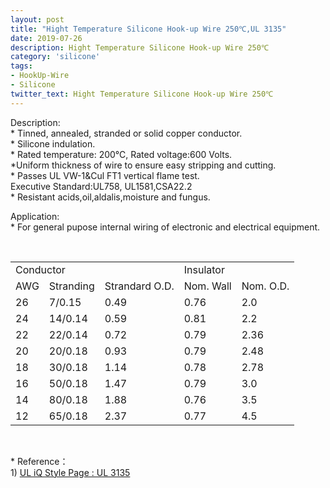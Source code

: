 ```yaml
---
layout: post
title: "Hight Temperature Silicone Hook-up Wire 250℃,UL 3135"
date: 2019-07-26
description: Hight Temperature Silicone Hook-up Wire 250℃
category: 'silicone'
tags:
- HookUp-Wire
- Silicone
twitter_text: Hight Temperature Silicone Hook-up Wire 250℃
---
```


<p>Description:<br />
  * Tinned, annealed, stranded or solid copper conductor.<br />
  * Silicone indulation.<br />
  * Rated temperature: 200℃, Rated voltage:600 Volts.<br />
  *Uniform thickness of wire to ensure easy stripping and cutting.<br />
  * Passes UL VW-1&amp;Cul FT1 vertical flame test.<br />
  Executive Standard:UL758, UL1581,CSA22.2 <br />
  * Resistant acids,oil,aldalis,moisture and fungus.</p>
<p>Application:<br />
* For general pupose internal wiring of electronic and electrical equipment. </p>
<p>&nbsp;</p>
<div class="table-responsive">
<table  class="table table-bordered table-hover table-condensed">
  <tr>
    <td colspan="3">Conductor</td>
    <td colspan="2">Insulator</td>
    </tr>
  <tr>
    <td> AWG</td>
    <td>Stranding</td>
    <td>Strandard O.D. </td>
    <td>Nom. Wall </td>
    <td>Nom. O.D. </td>
    </tr>
  <tr>
    <td>26</td>
    <td>7/0.15</td>
    <td>0.49</td>
    <td>0.76</td>
    <td>2.0</td>
    </tr>
  <tr>
    <td>24</td>
    <td>14/0.14</td>
    <td>0.59</td>
    <td>0.81</td>
    <td>2.2</td>
    </tr>
  <tr>
    <td>22</td>
    <td>22/0.14</td>
    <td>0.72</td>
    <td>0.79</td>
    <td>2.36</td>
    </tr>
  <tr>
    <td>20</td>
    <td>20/0.18</td>
    <td>0.93</td>
    <td>0.79</td>
    <td>2.48</td>
    </tr>
  <tr>
    <td>18</td>
    <td>30/0.18</td>
    <td>1.14</td>
    <td>0.78</td>
    <td>2.78</td>
    </tr>
  <tr>
    <td>16</td>
    <td>50/0.18</td>
    <td>1.47</td>
    <td>0.79</td>
    <td>3.0</td>
    </tr>
  <tr>
    <td>14</td>
    <td>80/0.18</td>
    <td>1.88</td>
    <td>0.76</td>
    <td>3.5</td>
    </tr>
  <tr>
    <td>12</td>
    <td>65/0.18</td>
    <td>2.37</td>
    <td>0.77</td>
    <td>4.5</td>
    </tr>
</table>
</div>
<p>&nbsp;</p>
<p>* Reference：<br />
  1)  <a href="http://iq.ul.com/awm/stylepage.aspx?Style=3135" target="_blank">UL iQ Style Page : UL 3135 </a></p>


